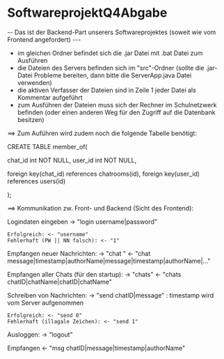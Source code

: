 # SoftwareprojektQ4Abgabe

-- Das ist der Backend-Part unserers Softwareprojektes (soweit wie vom Frontend angefordert) ---

- im gleichen Ordner befindet sich die .jar Datei mit .bat Datei zum Ausführen
- die Dateien des Servers befinden sich im "src"-Ordner (sollte die .jar-Datei Probleme bereiten, dann bitte die ServerApp.java Datei verwenden)
- die aktiven Verfasser der Dateien sind in Zeile 1 jeder Datei als Kommentar aufgeführt
- zum Ausführen der Dateien muss sich der Rechner im Schulnetzwerk befinden (oder einen anderen Weg für den Zugriff auf die Datenbank besitzen)


==> Zum Auführen wird zudem noch die folgende Tabelle benötigt:

CREATE TABLE member_of(

chat_id int NOT NULL,
user_id int NOT NULL,

foreign key(chat_id) references chatrooms(id),
foreign key(user_id) references users(id)

);



==> Kommunikation zw. Front- und Backend (Sicht des Frontend):


Logindaten eingeben
-> "login username|password"

    Erfolgreich: <- "username"
    Fehlerhaft (PW || NN falsch): <- "1"

Empfangen neuer Nachrichten:
-> "chat <chatID>"
<- "chat message|timestamp|authorName|message|timestamp|authorName|..."

Empfangen aller Chats (für den startup):
-> "chats"
<- "chats chatID|chatName|chatID|chatName"

Schreiben von Nachrichten:
-> "send chatID|message" : timestamp wird vom Server aufgenommen

    Erfolgreich: <- "send 0"
    Fehlerhaft (illagale Zeichen): <- "send 1"

Ausloggen:
-> "logout"

Empfangen
<- "msg chatID|message|timestamp|authorName"
